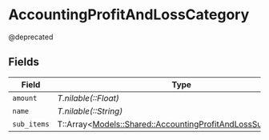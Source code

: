 # AccountingProfitAndLossCategory

@deprecated


## Fields

| Field                                                                                                                     | Type                                                                                                                      | Required                                                                                                                  | Description                                                                                                               |
| ------------------------------------------------------------------------------------------------------------------------- | ------------------------------------------------------------------------------------------------------------------------- | ------------------------------------------------------------------------------------------------------------------------- | ------------------------------------------------------------------------------------------------------------------------- |
| `amount`                                                                                                                  | *T.nilable(::Float)*                                                                                                      | :heavy_minus_sign:                                                                                                        | N/A                                                                                                                       |
| `name`                                                                                                                    | *T.nilable(::String)*                                                                                                     | :heavy_minus_sign:                                                                                                        | N/A                                                                                                                       |
| `sub_items`                                                                                                               | T::Array<[Models::Shared::AccountingProfitAndLossSubcategory](../../models/shared/accountingprofitandlosssubcategory.md)> | :heavy_minus_sign:                                                                                                        | N/A                                                                                                                       |